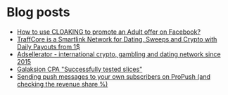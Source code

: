 # Blog posts
<!-- BLOG-POST-LIST:START -->
- [How to use CLOAKING to promote an Adult offer on Facebook?](https://afflift.com/f/threads/how-to-use-cloaking-to-promote-an-adult-offer-on-facebook.10061/)
- [TraffCore is a Smartlink Network for Dating, Sweeps and Crypto with Daily Payouts from 1$](https://afflift.com/f/threads/traffcore-is-a-smartlink-network-for-dating-sweeps-and-crypto-with-daily-payouts-from-1.8700/)
- [Adsellerator - international crypto, gambling and dating network since 2015](https://afflift.com/f/threads/adsellerator-international-crypto-gambling-and-dating-network-since-2015.6683/)
- [Galaksion CPA &quot;Successfully tested slices&quot;](https://afflift.com/f/threads/galaksion-cpa-successfully-tested-slices.10029/)
- [Sending push messages to your own subscribers on ProPush &lpar;and checking the revenue share %&rpar;](https://afflift.com/f/threads/sending-push-messages-to-your-own-subscribers-on-propush-and-checking-the-revenue-share.10040/)
<!-- BLOG-POST-LIST:END -->
